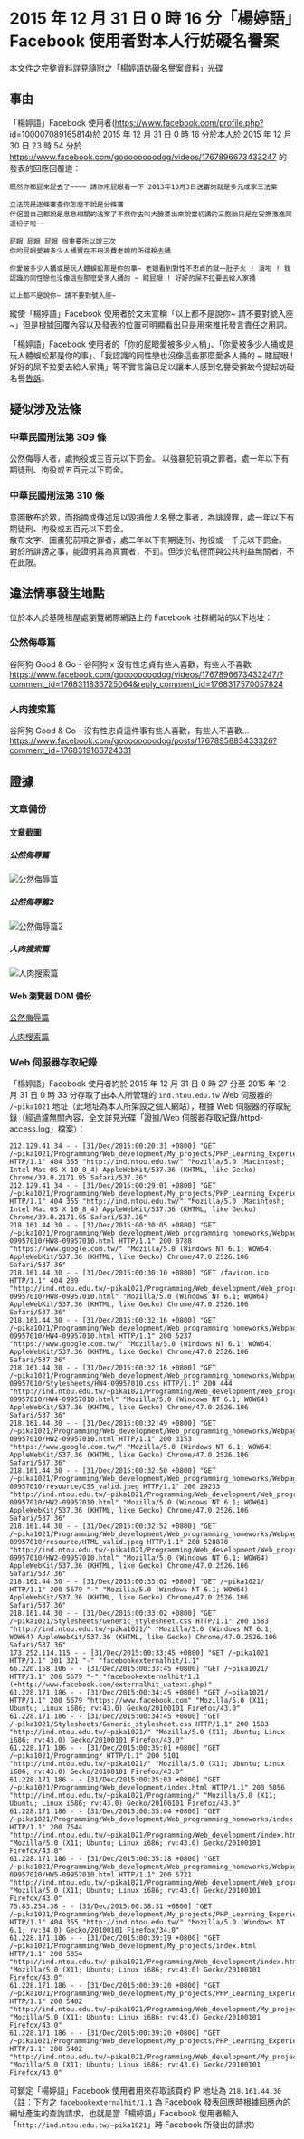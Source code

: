 # 2015 年 12 月 31 日 0 時 16 分「楊婷語」Facebook 使用者對本人行妨礙名譽案
本文件之完整資料詳見隨附之「楊婷語妨礙名譽案資料」光碟

## 事由
「楊婷語」Facebook 使用者(<https://www.facebook.com/profile.php?id=100007089165814>)於 2015 年 12 月 31 日 0 時 16 分於本人於 2015 年 12 月 30 日 23 時 54 分於 <https://www.facebook.com/goooooooodog/videos/1767896673433247> 的發表的回應回覆道：

```
既然你都屁來屁去了~~~~ 請你用屁眼看一下 2013年10月3日送審的就是多元成家三法案

立法院是逐條審查你怎麼不說是分條審
伴侶盟自己都說是息息相關的法案了不然你去叫大臉婆出來說當初講的三胞胎只是在安撫激進同運份子啦~~

屁眼 屁眼 屁眼 很重要所以說三次
你的屁眼愛被多少人桶實在不用浪費老娘的所得稅去捅

你愛被多少人捅或是玩人體蜈蚣那是你的事~ 老娘看到對性不忠貞的就一肚子火 ! 滾啦 ! 我認識的同性戀也沒像這些那麼愛多人捅的 ~ 賤屁眼 ! 好好的屎不拉要去給人家捅

以上都不是說你~ 請不要對號入座~
```

縱使「楊婷語」Facebook 使用者於文末宣稱「以上都不是說你~ 請不要對號入座~」但是根據回覆內容以及發表的位置可明顯看出只是用來推托發言責任之用詞。

「楊婷語」Facebook 使用者的「你的屁眼愛被多少人桶」、「你愛被多少人捅或是玩人體蜈蚣那是你的事」、「我認識的同性戀也沒像這些那麼愛多人捅的 ~ 賤屁眼 ! 好好的屎不拉要去給人家捅」等不實言論已足以讓本人感到名譽受損故今提起妨礙名譽[告訴](http://www.tch.moj.gov.tw/ct.asp?xItem=239227&ctNode=24647&mp=004)。

## 疑似涉及法條
### 中華民國刑法第 309 條 	  	
公然侮辱人者，處拘役或三百元以下罰金。
以強暴犯前項之罪者，處一年以下有期徒刑、拘役或五百元以下罰金。

### 中華民國刑法第 310 條		
意圖散布於眾，而指摘或傳述足以毀損他人名譽之事者，為誹謗罪，處一年以下有期徒刑、拘役或五百元以下罰金。  
散布文字、圖畫犯前項之罪者，處二年以下有期徒刑、拘役或一千元以下罰金。  
對於所誹謗之事，能證明其為真實者，不罰。但涉於私德而與公共利益無關者，不在此限。

## 違法情事發生地點
位於本人於基隆租屋處瀏覽網際網路上的 Facebook 社群網站的以下地址：

### 公然侮辱篇
谷阿狗 Good & Go - 谷阿狗 x 沒有性忠貞有些人喜歡，有些人不喜歡  
<https://www.facebook.com/goooooooodog/videos/1767896673433247/?comment_id=1768311836725064&reply_comment_id=1768317570057824>

### 人肉搜索篇
谷阿狗 Good & Go - 沒有性忠貞這件事有些人喜歡，有些人不喜歡...  
<https://www.facebook.com/goooooooodog/posts/1767895883433326?comment_id=1768319166724331>

## 證據
### 文章備份
#### 文章截圖
##### 公然侮辱篇  
![公然侮辱篇](證據/發言備份/擷取選取區域_010_公然侮辱篇.png "公然侮辱篇") 

##### 公然侮辱篇2  
![公然侮辱篇2](證據/發言備份/擷取選取區域_011_公然侮辱篇2.png "公然侮辱篇2") 

##### 人肉搜索篇
![人肉搜索篇](證據/發言備份/擷取選取區域_012_人肉搜索篇.png "人肉搜索篇") 

#### Web 瀏覽器 DOM 備份
[公然侮辱篇](證據/發言備份/公然侮辱篇%20DOM%20備份.html)

[人肉搜索篇](證據/發言備份/人肉搜索篇%20DOM%20備份.html)

### Web 伺服器存取紀錄
「楊婷語」Facebook 使用者約於 2015 年 12 月 31 日 0 時 27 分至 2015 年 12 月 31 日 0 時 33 分存取了由本人所管理的 `ind.ntou.edu.tw` Web 伺服器的 `/~pika1021` 地址（此地址為本人所架設之個人網站），根據 Web 伺服器的存取紀錄（經過濾無關內容，全文詳見光碟「證據/Web 伺服器存取紀錄/httpd-access.log」檔案）：

```
212.129.41.34 - - [31/Dec/2015:00:20:31 +0800] "GET /~pika1021/Programming/Web_development/My_projects/PHP_Learning_Experiences/00 HTTP/1.1" 404 355 "http://ind.ntou.edu.tw/" "Mozilla/5.0 (Macintosh; Intel Mac OS X 10_8_4) AppleWebKit/537.36 (KHTML, like Gecko) Chrome/39.0.2171.95 Safari/537.36"
212.129.41.34 - - [31/Dec/2015:00:29:01 +0800] "GET /~pika1021/Programming/Web_development/My_projects/PHP_Learning_Experiences/00 HTTP/1.1" 404 355 "http://ind.ntou.edu.tw/" "Mozilla/5.0 (Macintosh; Intel Mac OS X 10_8_4) AppleWebKit/537.36 (KHTML, like Gecko) Chrome/39.0.2171.95 Safari/537.36"
218.161.44.30 - - [31/Dec/2015:00:30:05 +0800] "GET /~pika1021/Programming/Web_development/Web_programming_homeworks/Webpages/HW8-09957010/HW8-09957010.html HTTP/1.1" 200 8788 "https://www.google.com.tw/" "Mozilla/5.0 (Windows NT 6.1; WOW64) AppleWebKit/537.36 (KHTML, like Gecko) Chrome/47.0.2526.106 Safari/537.36"
218.161.44.30 - - [31/Dec/2015:00:30:10 +0800] "GET /favicon.ico HTTP/1.1" 404 289 "http://ind.ntou.edu.tw/~pika1021/Programming/Web_development/Web_programming_homeworks/Webpages/HW8-09957010/HW8-09957010.html" "Mozilla/5.0 (Windows NT 6.1; WOW64) AppleWebKit/537.36 (KHTML, like Gecko) Chrome/47.0.2526.106 Safari/537.36"
218.161.44.30 - - [31/Dec/2015:00:32:16 +0800] "GET /~pika1021/Programming/Web_development/Web_programming_homeworks/Webpages/HW4-09957010/HW4-09957010.html HTTP/1.1" 200 5237 "https://www.google.com.tw/" "Mozilla/5.0 (Windows NT 6.1; WOW64) AppleWebKit/537.36 (KHTML, like Gecko) Chrome/47.0.2526.106 Safari/537.36"
218.161.44.30 - - [31/Dec/2015:00:32:16 +0800] "GET /~pika1021/Programming/Web_development/Web_programming_homeworks/Webpages/HW4-09957010/Stylesheets/HW4-09957010.css HTTP/1.1" 200 444 "http://ind.ntou.edu.tw/~pika1021/Programming/Web_development/Web_programming_homeworks/Webpages/HW4-09957010/HW4-09957010.html" "Mozilla/5.0 (Windows NT 6.1; WOW64) AppleWebKit/537.36 (KHTML, like Gecko) Chrome/47.0.2526.106 Safari/537.36"
218.161.44.30 - - [31/Dec/2015:00:32:49 +0800] "GET /~pika1021/Programming/Web_development/Web_programming_homeworks/Webpages/HW2-09957010/HW2-09957010.html HTTP/1.1" 200 3153 "https://www.google.com.tw/" "Mozilla/5.0 (Windows NT 6.1; WOW64) AppleWebKit/537.36 (KHTML, like Gecko) Chrome/47.0.2526.106 Safari/537.36"
218.161.44.30 - - [31/Dec/2015:00:32:50 +0800] "GET /~pika1021/Programming/Web_development/Web_programming_homeworks/Webpages/HW2-09957010/resource/CSS_valid.jpeg HTTP/1.1" 200 29233 "http://ind.ntou.edu.tw/~pika1021/Programming/Web_development/Web_programming_homeworks/Webpages/HW2-09957010/HW2-09957010.html" "Mozilla/5.0 (Windows NT 6.1; WOW64) AppleWebKit/537.36 (KHTML, like Gecko) Chrome/47.0.2526.106 Safari/537.36"
218.161.44.30 - - [31/Dec/2015:00:32:52 +0800] "GET /~pika1021/Programming/Web_development/Web_programming_homeworks/Webpages/HW2-09957010/resource/HTML_valid.jpeg HTTP/1.1" 200 528870 "http://ind.ntou.edu.tw/~pika1021/Programming/Web_development/Web_programming_homeworks/Webpages/HW2-09957010/HW2-09957010.html" "Mozilla/5.0 (Windows NT 6.1; WOW64) AppleWebKit/537.36 (KHTML, like Gecko) Chrome/47.0.2526.106 Safari/537.36"
218.161.44.30 - - [31/Dec/2015:00:33:02 +0800] "GET /~pika1021/ HTTP/1.1" 200 5679 "-" "Mozilla/5.0 (Windows NT 6.1; WOW64) AppleWebKit/537.36 (KHTML, like Gecko) Chrome/47.0.2526.106 Safari/537.36"
218.161.44.30 - - [31/Dec/2015:00:33:02 +0800] "GET /~pika1021/Stylesheets/Generic_stylesheet.css HTTP/1.1" 200 1583 "http://ind.ntou.edu.tw/~pika1021/" "Mozilla/5.0 (Windows NT 6.1; WOW64) AppleWebKit/537.36 (KHTML, like Gecko) Chrome/47.0.2526.106 Safari/537.36"
173.252.114.115 - - [31/Dec/2015:00:33:45 +0800] "GET /~pika1021 HTTP/1.1" 301 321 "-" "facebookexternalhit/1.1"
66.220.158.106 - - [31/Dec/2015:00:33:45 +0800] "GET /~pika1021/ HTTP/1.1" 206 5679 "-" "facebookexternalhit/1.1 (+http://www.facebook.com/externalhit_uatext.php)"
61.228.171.186 - - [31/Dec/2015:00:34:45 +0800] "GET /~pika1021/ HTTP/1.1" 200 5679 "https://www.facebook.com" "Mozilla/5.0 (X11; Ubuntu; Linux i686; rv:43.0) Gecko/20100101 Firefox/43.0"
61.228.171.186 - - [31/Dec/2015:00:34:45 +0800] "GET /~pika1021/Stylesheets/Generic_stylesheet.css HTTP/1.1" 200 1583 "http://ind.ntou.edu.tw/~pika1021/" "Mozilla/5.0 (X11; Ubuntu; Linux i686; rv:43.0) Gecko/20100101 Firefox/43.0"
61.228.171.186 - - [31/Dec/2015:00:35:01 +0800] "GET /~pika1021/Programming/ HTTP/1.1" 200 5101 "http://ind.ntou.edu.tw/~pika1021/" "Mozilla/5.0 (X11; Ubuntu; Linux i686; rv:43.0) Gecko/20100101 Firefox/43.0"
61.228.171.186 - - [31/Dec/2015:00:35:03 +0800] "GET /~pika1021/Programming/Web_development/index.html HTTP/1.1" 200 5056 "http://ind.ntou.edu.tw/~pika1021/Programming/" "Mozilla/5.0 (X11; Ubuntu; Linux i686; rv:43.0) Gecko/20100101 Firefox/43.0"
61.228.171.186 - - [31/Dec/2015:00:35:04 +0800] "GET /~pika1021/Programming/Web_development/Web_programming_homeworks/index.html HTTP/1.1" 200 7544 "http://ind.ntou.edu.tw/~pika1021/Programming/Web_development/index.html" "Mozilla/5.0 (X11; Ubuntu; Linux i686; rv:43.0) Gecko/20100101 Firefox/43.0"
61.228.171.186 - - [31/Dec/2015:00:35:18 +0800] "GET /~pika1021/Programming/Web_development/Web_programming_homeworks/Webpages/HW5-09957010/HW5-09957010.html HTTP/1.1" 200 5721 "http://ind.ntou.edu.tw/~pika1021/Programming/Web_development/Web_programming_homeworks/index.html" "Mozilla/5.0 (X11; Ubuntu; Linux i686; rv:43.0) Gecko/20100101 Firefox/43.0"
75.83.254.38 - - [31/Dec/2015:00:38:31 +0800] "GET /~pika1021/Programming/Web_development/My_projects/PHP_Learning_Experiences/00 HTTP/1.1" 404 355 "http://ind.ntou.edu.tw/" "Mozilla/5.0 (Windows NT 6.1; rv:34.0) Gecko/20100101 Firefox/34.0"
61.228.171.186 - - [31/Dec/2015:00:39:19 +0800] "GET /~pika1021/Programming/Web_development/My_projects/index.html HTTP/1.1" 200 5054 "http://ind.ntou.edu.tw/~pika1021/Programming/Web_development/index.html" "Mozilla/5.0 (X11; Ubuntu; Linux i686; rv:43.0) Gecko/20100101 Firefox/43.0"
61.228.171.186 - - [31/Dec/2015:00:39:20 +0800] "GET /~pika1021/Programming/Web_development/My_projects/PHP_Learning_Experiences/ HTTP/1.1" 200 5402 "http://ind.ntou.edu.tw/~pika1021/Programming/Web_development/My_projects/index.html" "Mozilla/5.0 (X11; Ubuntu; Linux i686; rv:43.0) Gecko/20100101 Firefox/43.0"
61.228.171.186 - - [31/Dec/2015:00:39:20 +0800] "GET /~pika1021/Programming/Web_development/My_projects/PHP_Learning_Experiences/ HTTP/1.1" 200 5402 "http://ind.ntou.edu.tw/~pika1021/Programming/Web_development/My_projects/index.html" "Mozilla/5.0 (X11; Ubuntu; Linux i686; rv:43.0) Gecko/20100101 Firefox/43.0"
```

可鎖定「楊婷語」Facebook 使用者用來存取該頁的 IP 地址為 `218.161.44.30`（註：下方之 `facebookexternalhit/1.1` 為  Facebook 發表回應時根據回應內的網址產生的查詢請求，也就是當「楊婷語」Facebook 使用者輸入「`http://ind.ntou.edu.tw/~pika1021`」時 Facebook 所發出的請求）